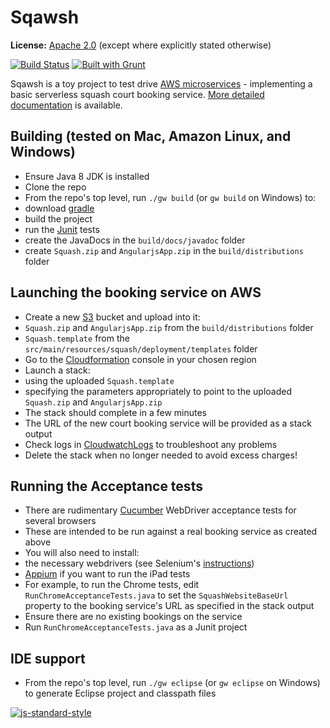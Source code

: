 Sqawsh
======

**License:** [Apache 2.0](http://www.apache.org/licenses/LICENSE-2.0) (except where explicitly stated otherwise)

[![Build Status](https://travis-ci.org/robinsteel/Sqawsh.svg?branch=master)](https://travis-ci.org/robinsteel/Sqawsh)
[![Built with Grunt](https://cdn.gruntjs.com/builtwith.svg)](http://gruntjs.com/)

Sqawsh is a toy project to test drive [AWS microservices](https://aws.amazon.com/blogs/compute/microservices-without-the-servers/) - implementing a basic serverless squash court booking service. [More detailed documentation](http://robinsteel.github.io/Sqawsh/) is available.

Building (tested on Mac, Amazon Linux, and Windows)
----------------------------------------
* Ensure Java 8 JDK is installed
* Clone the repo
* From the repo's top level, run `./gw build` (or `gw build` on Windows) to:
 * download [gradle](http://gradle.org/)
 * build the project
 * run the [Junit](http://junit.org/) tests
 * create the JavaDocs in the `build/docs/javadoc` folder
 * create `Squash.zip` and `AngularjsApp.zip` in the `build/distributions` folder
 
Launching the booking service on AWS
------------------------------------
* Create a new [S3](https://aws.amazon.com/s3/) bucket and upload into it:
 * `Squash.zip` and `AngularjsApp.zip` from the `build/distributions` folder
 * `Squash.template` from the `src/main/resources/squash/deployment/templates` folder
* Go to the [Cloudformation](https://aws.amazon.com/cloudformation/) console in your chosen region
* Launch a stack:
 * using the uploaded `Squash.template`
 * specifying the parameters appropriately to point to the uploaded `Squash.zip` and `AngularjsApp.zip`
* The stack should complete in a few minutes
* The URL of the new court booking service will be provided as a stack output
* Check logs in [CloudwatchLogs](https://aws.amazon.com/cloudwatch/) to troubleshoot any problems
* Delete the stack when no longer needed to avoid excess charges!

Running the Acceptance tests
----------------------------
* There are rudimentary [Cucumber](https://cucumber.io/) WebDriver acceptance tests for several browsers
* These are intended to be run against a real booking service as created above
* You will also need to install:
 * the necessary webdrivers (see Selenium's [instructions](http://www.seleniumhq.org/projects/webdriver/))
 * [Appium](http://appium.io/) if you want to run the iPad tests
* For example, to run the Chrome tests, edit `RunChromeAcceptanceTests.java` to set the `SquashWebsiteBaseUrl` property to the booking service's URL as specified in the stack output
* Ensure there are no existing bookings on the service
* Run `RunChromeAcceptanceTests.java` as a Junit project

IDE support
-----------
* From the repo's top level, run `./gw eclipse` (or `gw eclipse` on Windows) to generate Eclipse project and classpath files

[![js-standard-style](https://cdn.rawgit.com/feross/standard/master/badge.svg)](https://github.com/feross/standard)